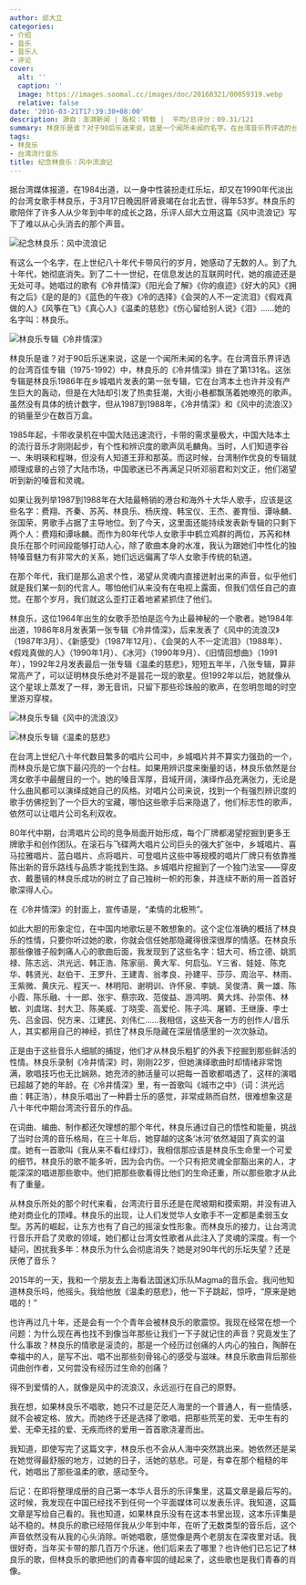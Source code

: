 ```yaml
---
author: 邱大立
categories:
- 介绍
- 音乐
- 音乐人
- 评论
cover:
  alt: ''
  caption: ''
  image: https://images.soomal.cc/images/doc/20160321/00059319.webp
  relative: false
date: '2016-03-21T17:39:30+08:00'
description: 源自：澎湃新闻 | 版权：转载 |  平均/总评分：09.31/121
summary: 林良乐是谁？对于90后乐迷来说，这是一个闻所未闻的名字。在台湾音乐界评选的台湾百佳专辑（1975-1992）中，林良乐的《冷井情深》排在了第131名。这张专辑是林良乐1986年在乡城唱片发表的第一张专辑，它在台湾本土也许并没有产生巨大的轰动，但是在大陆却引发了热卖狂潮……
tags:
- 林良乐
- 台湾流行音乐
title: 纪念林良乐：风中流浪记
---
```


据台湾媒体报道，在1984出道，以一身中性装扮走红乐坛，却又在1990年代淡出的台湾女歌手林良乐，于3月17日晚因肝肾衰竭在台北去世，得年53岁。林良乐的歌陪伴了许多人从少年到中年的成长之路，乐评人邱大立用这篇《风中流浪记》写下了难以从心头消去的那个声音。


![纪念林良乐：风中流浪记](https://images.soomal.cc/images/doc/20160321/00059319.webp)





有这么一个名字，在上世纪八十年代卡带风行的岁月，她感动了无数的人。到了九十年代，她彻底消失。到了二十一世纪，在信息发达的互联网时代，她的痕迹还是无处可寻。她唱过的歌有《冷井情深》《阳光会了解》《你的痕迹》《好大的风》《拥有之后》《是的是的》《蓝色的午夜》《冷的选择》《会哭的人不一定流泪》《假戏真做的人》《风筝在飞》《真心人》《温柔的慈悲》《伤心留给别人说》《泪》……她的名字叫：林良乐。

![林良乐专辑《冷井情深》](https://images.soomal.cc/images/doc/20160321/00059316_01.webp)





林良乐是谁？对于90后乐迷来说，这是一个闻所未闻的名字。在台湾音乐界评选的台湾百佳专辑（1975-1992）中，林良乐的《冷井情深》排在了第131名。这张专辑是林良乐1986年在乡城唱片发表的第一张专辑，它在台湾本土也许并没有产生巨大的轰动，但是在大陆却引发了热卖狂潮，大街小巷都飘荡着她嘹亮的歌声。虽然没有具体的统计数字，但从1987到1988年，《冷井情深》和《风中的流浪汉》的销量至少在数百万盒。

1985年起，卡带收录机在中国大陆迅速流行，卡带的需求量极大，中国大陆本土的流行音乐才刚刚起步，有个性和辨识度的歌声凤毛麟角。当时，人们知道李谷一、朱明瑛和程琳，但没有人知道王菲和那英。而这时候，台湾制作优良的专辑就顺理成章的占领了大陆市场，中国歌迷已不再满足只听邓丽君和刘文正，他们渴望听到新的嗓音和灵魂。



如果让我列举1987到1988年在大陆最畅销的港台和海外十大华人歌手，应该是这些名字：费翔、齐秦、苏芮、林良乐、杨庆煌、韩宝仪、王杰、姜育恒、谭咏麟、张国荣，男歌手占据了主导地位。到了今天，这里面还能持续发表新专辑的只剩下两个人：费翔和谭咏麟。而作为80年代华人女歌手中鹤立鸡群的两位，苏芮和林良乐在那个时间段能够打动人心，除了歌曲本身的水准，我认为跟她们中性化的独特嗓音魅力有非常大的关系，她们远远偏离了华人女歌手传统的轨道。

在那个年代，我们是那么追求个性，渴望从灵魂内直接迸射出来的声音，似乎他们就是我们某一刻的代言人。哪怕他们从来没有在电视上露面，但我们信任自己的直觉。在那个岁月，我们就这么歪打正着地紧紧抓住了他们。

林良乐，这位1964年出生的女歌手恐怕是迄今为止最神秘的一个歌者。她1984年出道，1986年8月发表第一张专辑《冷井情深》，后来发表了《风中的流浪汉》（1987年3月）、《新感受》（1987年12月）、《会哭的人不一定流泪》（1988年）、《假戏真做的人》（1990年1月）、《冰河》（1990年9月）、《旧情回想曲》（1991年），1992年2月发表最后一张专辑《温柔的慈悲》，短短五年半，八张专辑，算非常高产了，可以证明林良乐绝对不是昙花一现的歌星。但1992年以后，她就像从这个星球上蒸发了一样，渺无音讯，只留下那些珍珠般的歌声，在忽明忽暗的时空里游刃穿梭。

![林良乐专辑《风中的流浪汉》](https://images.soomal.cc/images/doc/20160321/00059317.webp)




![林良乐专辑《温柔的慈悲》](https://images.soomal.cc/images/doc/20160321/00059318.webp)





在台湾上世纪八十年代数目繁多的唱片公司中，乡城唱片并不算实力强劲的一个，而林良乐是它旗下最闪亮的一个台柱。如果用辨识度来衡量的话，林良乐依然是台湾女歌手中最醒目的一个。她的嗓音浑厚，音域开阔，演绎作品充满张力，无论是什么曲风都可以演绎成她自己的风格。对唱片公司来说，找到一个有强烈辨识度的歌手仿佛挖到了一个巨大的宝藏，哪怕这些歌手后来隐退了，他们标志性的歌声，依然可以让唱片公司名利双收。

80年代中期，台湾唱片公司的竞争局面开始形成，每个厂牌都渴望挖掘到更多王牌歌手和创作团队。在滚石与飞碟两大唱片公司巨头的强大扩张中，乡城唱片、喜马拉雅唱片、蓝白唱片、点将唱片、可登唱片这些中等规模的唱片厂牌只有依靠推陈出新的音乐路线与品质才能找到生路。乡城唱片挖掘到了一个独门法宝――穿皮衣、戴墨镜的林良乐成功的树立了自己独树一帜的形象，并连续不断的用一首首好歌深得人心。

在《冷井情深》的封面上，宣传语是，“柔情的北极熊”。

如此大胆的形象定位，在中国内地歌坛是不敢想象的。这个定位准确的概括了林良乐的性情，只要你听过她的歌，你就会信任她那隐藏得很深很厚的情感。在林良乐那些像锥子般刺痛人心的歌曲后面，我发现到了这些名字：钮大可、杨立德、姚凯禄、陈志远、洪光远、韩正浩、陈家丽、黄大军、何启弘、Y三省、娃娃、陈克华、韩贤光、赵伯干、王罗升、王建青、翁孝良、孙建平、莎莎、周治平、林雨、王紫微、黄庆元、程天一、林明阳、谢明训、许怀泉、李姚、吴俊清、黄一雄、陈小霞、陈乐融、十一郎、张宇、蔡宗政、范俊益、游鸿明、黄大炜、孙崇伟、林敏、刘虞瑞、封大卫、陈美威、丁晓雯、高爱伦、陈子鸿、屠颖、王继康、李士先、吕金园、倪方来、江建民、刘伟仁……我相信，这些天各一方的创作人/音乐人，其实都用自己的神经，抓住了林良乐隐藏在深层情感里的一次次脉动。

正是由于这些音乐人细腻的捕捉，他们才从林良乐粗犷的外表下挖掘到那些鲜活的性情。林良乐录制《冷井情深》时，刚刚22岁，但她演绎歌曲时却情绪非常饱满，歌唱技巧也无比娴熟，她充沛的肺活量可以把每一首歌都唱透了，这样的演唱已超越了她的年龄。在《冷井情深》里，有一首歌叫《城市之中》（词：洪光远 曲：韩正浩），林良乐唱出了一种爵士乐的感觉，非常成熟而自然，很难想象这是八十年代中期台湾流行音乐的作品。



在词曲、编曲、制作都还欠理想的那个年代，林良乐通过自己的悟性和能量，挑战了当时台湾的音乐格局，在三十年后，她穿越的这条‘冰河’依然凝固了真实的温度。她有一首歌叫《我从来不看红绿灯》，我相信那应该是林良乐生命里一个可爱的细节。林良乐的歌不能多听，因为会内伤。一个只有把灵魂全部豁出来的人，才能深深的唱进那些歌中。他们把那些歌看得比他们的生命还重，所以那些歌才从此有了重量。



从林良乐所处的那个时代来看，台湾流行音乐还是在爬坡期和摸索期，并没有进入绝对商业化的顶峰。林良乐的出现，让人们发觉华人女歌手不一定都是柔弱玉女型。苏芮的崛起，让东方也有了自己的摇滚女性形象。而林良乐的接力，让台湾流行音乐开启了灵歌的领域，她们都让台湾女性歌者从此注入了灵魂的深度。有一个疑问，困扰我多年：林良乐为什么会彻底消失？她是对90年代的乐坛失望？还是厌倦了音乐？

2015年的一天，我和一个朋友去上海看法国迷幻乐队Magma的音乐会。我问他知道林良乐吗，他摇头。我给他放《温柔的慈悲》，他一下子跳起，惊呼，“原来是她唱的！”



也许再过几十年，还是会有一个个青年会被林良乐的歌震惊。我现在经常在想一个问题：为什么现在再也找不到像当年那些让我们一下子就记住的声音？究竟发生了什么事故？林良乐的情歌是滚烫的，那是一个经历过创痛的人内心的独白，陶醉在幸福中的人，是写不出、唱不出那些刻骨铭心的感受与滋味。林良乐歌曲背后那些词曲创作者，又何尝没有经历过生命的创痛？

得不到爱情的人，就像是风中的流浪汉，永远巡行在自己的原野。

我在想，如果林良乐不唱歌，她只不过是茫茫人海里的一个普通人，有一些情感，就不会被定格、放大。而她终于还是选择了歌唱，把那些荒芜的爱、无中生有的爱、无牵无挂的爱、无疾而终的爱用一首首歌浇灌而出。

我知道，即使写完了这篇文字，林良乐也不会从人海中突然跳出来。她依然还是呆在她觉得最舒服的地方，过她的日子，活她的慈悲。可是，有幸在那个粗糙的年代，她唱出了那些温柔的歌，感动至今。

后记：在即将整理成册的自己第一本华人音乐的乐评集里，这篇文章是最后写的。这时候，我发现在中国已经找不到任何一个平面媒体可以发表乐评。我知道，这篇文章是写给自己看的。我也知道，如果林良乐没有在这本书里出现，这本乐评集是站不稳的。林良乐的歌已经陪伴我从少年到中年，在听了无数类型的音乐后，这个声音依然没有从我的心头消除。听她唱歌，感觉像是两个老朋友在深夜里对话。我很好奇，当年买卡带的那几百万个乐迷，他们后来去了哪里？也许他们已忘记了林良乐的歌，但林良乐的歌把他们的青春牢固的缝起来了，这些歌也是我们青春的肖像。